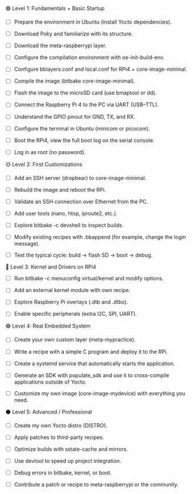 🟢 Level 1: Fundamentals + Basic Startup

- [ ] Prepare the environment in Ubuntu (install Yocto dependencies).

- [ ] Download Poky and familiarize with its structure.

- [ ] Download the meta-raspberrypi layer.

- [ ] Configure the compilation environment with oe-init-build-env.

- [ ] Configure bblayers.conf and local.conf for RPi4 + core-image-minimal.

- [ ] Compile the image (bitbake core-image-minimal).

- [ ] Flash the image to the microSD card (use bmaptool or dd).

- [ ] Connect the Raspberry Pi 4 to the PC via UART (USB–TTL).

- [ ] Understand the GPIO pinout for GND, TX, and RX.

- [ ] Configure the terminal in Ubuntu (minicom or picocom).

- [ ] Boot the RPi4, view the full boot log on the serial console.

- [ ] Log in as root (no password).



🟡 Level 2: First Customizations

- [ ] Add an SSH server (dropbear) to core-image-minimal.

- [ ] Rebuild the image and reboot the RPi.

- [ ] Validate an SSH connection over Ethernet from the PC.

- [ ] Add user tools (nano, htop, iproute2, etc.).

- [ ] Explore bitbake -c devshell to inspect builds.

- [ ] Modify existing recipes with .bbappend (for example, change the login message).

- [ ] Test the typical cycle: build → flash SD → boot → debug.



🔵 Level 3: Kernel and Drivers on RPi4

- [ ] Run bitbake -c menuconfig virtual/kernel and modify options.

- [ ] Add an external kernel module with own recipe.

- [ ] Explore Raspberry Pi overlays (.dtb and .dtbo).

- [ ] Enable specific peripherals (extra I2C, SPI, UART).



🟣 Level 4: Real Embedded System

- [ ] Create your own custom layer (meta-mypractice).

- [ ] Write a recipe with a simple C program and deploy it to the RPi.

- [ ] Create a systemd service that automatically starts the application.

- [ ] Generate an SDK with populate_sdk and use it to cross-compile applications outside of Yocto.

- [ ] Customize my own image (core-image-mydevice) with everything you need.



⚫ Level 5: Advanced / Professional

- [ ] Create my own Yocto distro (DISTRO).

- [ ] Apply patches to third-party recipes.

- [ ] Optimize builds with sstate-cache and mirrors.

- [ ] Use devtool to speed up project integration.

- [ ] Debug errors in bitbake, kernel, or boot.

- [ ] Contribute a patch or recipe to meta-raspberrypi or the community.
